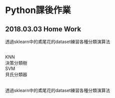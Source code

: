 #  Python課後作業
<h2>2018.03.03 Home Work</h2>
<p>透過sklearn中的鳶尾花的dataset練習各種分類演算法</p></br>
KNN</br>
決策分類樹</br>
SVM</br>
貝氏分類器</br>
</br>
<p>透過sklearn中的鳶尾花的dataset練習各種分類演算法</p></br>
